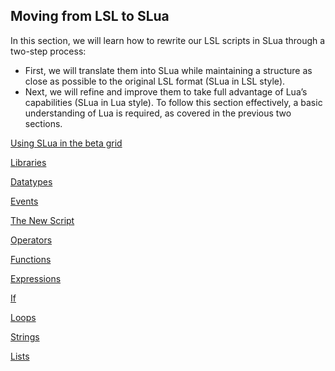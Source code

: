 ## Moving from LSL to SLua

In this section, we will learn how to rewrite our LSL scripts in SLua through a two-step process:
* First, we will translate them into SLua while maintaining a structure as close as possible to the original LSL format (SLua in LSL style).
* Next, we will refine and improve them to take full advantage of Lua’s capabilities (SLua in Lua style).
To follow this section effectively, a basic understanding of Lua is required, as covered in the previous two sections.


[Using SLua in the beta grid](/slua/moving-using)

[Libraries](/slua/moving-libraries)

[Datatypes](/slua/moving-datatypes)

[Events](/slua/moving-events)

[The New Script](/slua/moving-new-script)

[Operators](/slua/moving-operators)

[Functions](/slua/moving-functions)

[Expressions](/slua/moving-expressions)

[If](/slua/moving-if)

[Loops](/slua/moving-loops)

[Strings](/slua/moving-strings)

[Lists](/slua/moving-lists)
